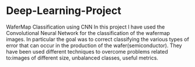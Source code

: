 # Deep-Learning-Project
WaferMap Classification using CNN
In this project I have used the Convolutional Neural Network for the classification
of the wafermap images. In particular the goal was to correct classifying the various
types of error that can occur in the production of the wafer(semiconductor). They
have been used different techniques to overcome problems related to:images of different size,
unbalanced classes, useful metrics.
 
